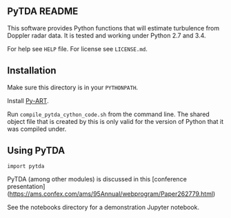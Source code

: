 PyTDA README
------------

This software provides Python functions that will estimate turbulence from
Doppler radar data. It is tested and working under Python 2.7 and 3.4.

For help see `HELP` file. For license see `LICENSE.md`.


Installation
------------

Make sure this directory is in your `PYTHONPATH`.

Install [Py-ART](https://github.com/ARM-DOE/pyart).

Run `compile_pytda_cython_code.sh` from the command line. The shared object file
that is created by this is only valid for the version of Python that it was compiled under.


Using PyTDA
-----------
```
import pytda
```

PyTDA (among other modules) is discussed in this [conference presentation]
(https://ams.confex.com/ams/95Annual/webprogram/Paper262779.html)

See the notebooks directory for a demonstration Jupyter notebook.
